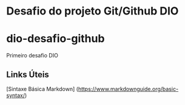 # Desafio do projeto Git/Github DIO
# dio-desafio-github
Primeiro desafio DIO

## Links Úteis
[Sintaxe Básica Markdown] (https://www.markdownguide.org/basic-syntax/)

